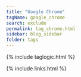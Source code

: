 ```yaml
---
title: "Google Chrome"
tagName: google_chrome
search: exclude
permalink: tag_chrome.html
sidebar: blog_sidebar
folder: tags
---
```

{% include taglogic.html %}

{% include links.html %}
